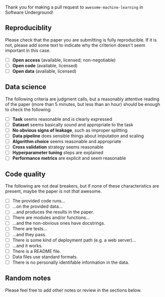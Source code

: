 Thank you for making a pull request to `awesome-machine-learning` in Software Underground!

## Reproduciblity

Please check that the paper you are submitting is fully reproducible. If it is not, please add some text to indicate why the criterion doesn't seem important in this case.

- [ ] **Open access** (available, licensed; non-negotiable)
- [ ] **Open code** (available, licensed)
- [ ] **Open data** (available, licensed)

## Data science

The following criteria are judgment calls, but a reasonably attentive reading of the paper (more than 5 minutes, but less than an hour) should be enough to check the following:

- [ ] **Task** seems reasonable and is clearly expressed
- [ ] **Dataset** seems basically sound and appropriate to the task
- [ ] **No obvious signs of leakage**, such as improper splitting
- [ ] **Data pipeline** does sensible things about imputation and scaling
- [ ] **Algorithm choice** seems reasonable and appropriate
- [ ] **Cross validation** strategy seems reasonable
- [ ] **Hyperparameter tuning** steps are explained
- [ ] **Performance metrics** are explicit and seem reasonable

## Code quality

The following are not deal breakers, but if none of these characteristics are present, maybe the paper is not _that_ awesome.

- [ ] The provided code runs...
- [ ] ...on the provided data...
- [ ] ...and produces the results in the paper.
- [ ] There are modules and/or functions...
- [ ] ...and the non-obvious ones have docstrings.
- [ ] There are tests...
- [ ] ...and they pass.
- [ ] There is some kind of deployment path (e.g. a web server)...
- [ ] ...and it works.
- [ ] There is a README file.
- [ ] Data files use standard formats.
- [ ] There is no personally identifable information in the data.

## Random notes

Please feel free to add other notes or review in the sections below.
